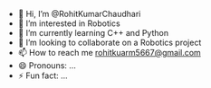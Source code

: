 - 👋 Hi, I’m @RohitKumarChaudhari
- 👀 I’m interested in Robotics
- 🌱 I’m currently learning C++ and Python
- 💞️ I’m looking to collaborate on a Robotics project
- 📫 How to reach me rohitkuarm5667@gmail.com
- 😄 Pronouns: ...
- ⚡ Fun fact: ...

<!---
RohitKumarChaudhari/RohitKumarChaudhari is a ✨ special ✨ repository because its `README.md` (this file) appears on your GitHub profile.
You can click the Preview link to take a look at your changes.
--->
